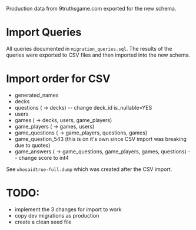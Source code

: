 Production data from 9truthsgame.com exported for the new schema.

# Import Queries

All queries documented in `migration_queries.sql`.
The results of the queries were exported to CSV files and then imported into the new schema.



# Import order for CSV

 - generated_names
 - decks
 - questions ( -> decks)
   -- change deck_id is_nullable=YES
 - users
 - games ( -> decks, users, game_players)
 - game_players ( -> games, users)
 - game_questions ( -> game_players, questions, games)
 - game_question_543 (this is on it's own since CSV import was breaking due to quotes)
 - game_answers ( -> game_questions, game_players, games, questions)
   -- change score to int4

See `whosaidtrue-full.dump` which was created after the CSV import.


# TODO:
 - implement the 3 changes for import to work
 - copy dev migrations as production
 - create a clean seed file
